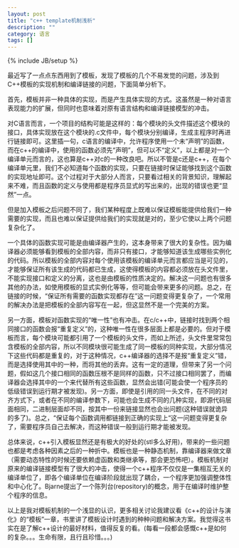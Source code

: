 ```yaml
---
layout: post
title: "c++ template机制浅析"
description: ""
category: 语言
tags: []
---
```

{% include JB/setup %}


最近写了一点点东西用到了模板，发现了模板的几个不易发觉的问题，涉及到C++模板的实现机制和编译链接的问题，下面简单分析下。

首先，模板并非一种具体的实现，而是产生具体实现的方式。这虽然是一种对语言表现能力的扩展，但同时也意味着对原有语言结构和编译链接模型的冲击。

对C语言而言，一个项目的结构可能是这样的：每个模块的头文件描述这个模块的接口，具体实现放在这个模块的.c文件中，每个模块分别编译，生成主程序时再进行链接即可。这里插一句，c语言的编译中，允许程序使用一个未“声明”的函数，而在c++的编译中，使用的函数必须先“声明”，但可以不“定义”，以上都是对一个编译单元而言的，这也算是c++对c的一种改良吧。所以不管是c还是c++，在每个编译单元里，我们不必知道每个函数的实现，只要在链接时保证能够找到这个函数的实现地址即可。这个过程对于大部分人而言，只要看过相关的背景知识，理解起来不难，而且函数的定义与使用都是程序员显式的写出来的，出现的错误也更“显然”一点。

但是加入模板之后问题不同了，我们某种程度上既难以保证模板能提供给我们一种需要的实现，而且也难以保证提供给我们的实现就是对的，至少它使以上两个问题复杂化了。

一个具体的函数实现可能是由编译器产生的，这本身带来了很大的复杂性。因为编译器必须能够看到模板的全部内容，而非只有接口，才能够知道该生成哪些实例化的代码。所以模板的全部内容对每个使用该模板的编译单元而言都应当是可见的，才能够保证所有该生成的代码都已生成，这使得模板的内容都必须放在头文件里，不能实现接口和定义的分离，这也是由模板的性质决定的。解决这一问题也有很多其他的办法，如使用模板的显式实例化等等，但可能会带来更多的问题。总之，在链接的时候，“保证所有需要的函数实现都存在”这一问题变得更复杂了，一个常用的解决办法是把模板的全部内容写在一起，但这显然不是一个完美的方案。

另一方面，模板对函数实现的“唯一性”也有冲击。在c/c++中，链接时找到两个相同接口的函数会报“重复定义”的，这种唯一性在很多层面上都是必要的。但对于模板而言，每个模块可能都引用了一个模板的头文件，而如上所述，头文件里常常包含模板的全部内容，所以不同模块很可能生成了同一模板的同种实现，大部分情况下这些代码都是重复的，对于这种情况，c++编译器的选择不是报“重复定义”错，而是选择使用其中的一种，而将其他的丢弃。这有一定的道理，但带来了另一个问题，假如这几个接口相同的函数压根不是同样的函数，只不过接口相同罢了，而编译器会选择其中的一个来代替所有这些函数，显然会出错(可能会使一个程序员的低级错误到运行期才被发现)。另一方面，即使是引用的同一头文件，在不同的对齐方式下，或者在不同的编译参数下，可能也会生成不同的几种实现，即源代码层面相同，二进制层面却不同，按其中一份来链接显然也会出问题(这种错误就诡异的多了)。总之，“保证每个函数调用都链接到正确的实现上“这一问题变得更复杂了，需要程序员自己去解决，而这种错误一般到运行期才能被发现。

总体来说，c++引入模板显然还是有极大的好处的(stl多么好用)，带来的一些问题也都是考虑各种因素之后的一种折中。模板也是一种静态机制，靠编译器来做文章（需要动态特性的时候还要依赖虚函数和类继承等，那会更恐怖吧）。模板机制对原来的编译链接模型有了很大的冲击，使得一个c++程序不仅仅是一集相互无关的编译单位了，即各个编译单位在编译阶段就出现了耦合，一个程序更加强调整体性和中心化了。Bjarne提出了一个陈列台(repository)的概念，用于在编译时维护整个程序的信息。

以上是我对模板机制的一个浅显的认识，更多相关讨论我建议看《c++的设计与演化》的“模板”一章，书里讲了模板设计时遇到的种种问题和解决方案。我觉得这书实在是了解c++设计的最好材料，值得反复的看。(每看一段都会感慨c++是如何的复杂。。。生命有限，且行且珍惜。。。)

